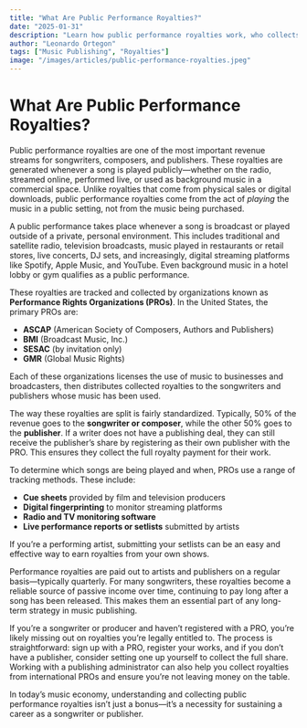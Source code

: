 ```yaml
---
title: "What Are Public Performance Royalties?"
date: "2025-01-31"
description: "Learn how public performance royalties work, who collects them, and why they matter for songwriters and publishers."
author: "Leonardo Ortegon"
tags: ["Music Publishing", "Royalties"]
image: "/images/articles/public-performance-royalties.jpeg"
---
```


# What Are Public Performance Royalties?

Public performance royalties are one of the most important revenue streams for songwriters, composers, and publishers. These royalties are generated whenever a song is played publicly—whether on the radio, streamed online, performed live, or used as background music in a commercial space. Unlike royalties that come from physical sales or digital downloads, public performance royalties come from the act of *playing* the music in a public setting, not from the music being purchased.

A public performance takes place whenever a song is broadcast or played outside of a private, personal environment. This includes traditional and satellite radio, television broadcasts, music played in restaurants or retail stores, live concerts, DJ sets, and increasingly, digital streaming platforms like Spotify, Apple Music, and YouTube. Even background music in a hotel lobby or gym qualifies as a public performance.

These royalties are tracked and collected by organizations known as **Performance Rights Organizations (PROs)**. In the United States, the primary PROs are:

- **ASCAP** (American Society of Composers, Authors and Publishers)
- **BMI** (Broadcast Music, Inc.)
- **SESAC** (by invitation only)
- **GMR** (Global Music Rights)

Each of these organizations licenses the use of music to businesses and broadcasters, then distributes collected royalties to the songwriters and publishers whose music has been used.

The way these royalties are split is fairly standardized. Typically, 50% of the revenue goes to the **songwriter or composer**, while the other 50% goes to the **publisher**. If a writer does not have a publishing deal, they can still receive the publisher’s share by registering as their own publisher with the PRO. This ensures they collect the full royalty payment for their work.

To determine which songs are being played and when, PROs use a range of tracking methods. These include:

- **Cue sheets** provided by film and television producers
- **Digital fingerprinting** to monitor streaming platforms
- **Radio and TV monitoring software**
- **Live performance reports or setlists** submitted by artists

If you’re a performing artist, submitting your setlists can be an easy and effective way to earn royalties from your own shows.

Performance royalties are paid out to artists and publishers on a regular basis—typically quarterly. For many songwriters, these royalties become a reliable source of passive income over time, continuing to pay long after a song has been released. This makes them an essential part of any long-term strategy in music publishing.

If you’re a songwriter or producer and haven’t registered with a PRO, you’re likely missing out on royalties you’re legally entitled to. The process is straightforward: sign up with a PRO, register your works, and if you don’t have a publisher, consider setting one up yourself to collect the full share. Working with a publishing administrator can also help you collect royalties from international PROs and ensure you’re not leaving money on the table.

In today’s music economy, understanding and collecting public performance royalties isn’t just a bonus—it’s a necessity for sustaining a career as a songwriter or publisher.